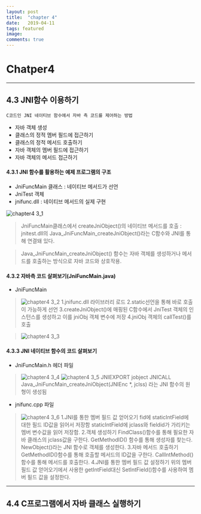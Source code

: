 ```yaml
---
layout: post
title:  "chapter 4"
date:   2019-04-11
tags: featured
image:
comments: true
---
```

Chatper4
=======================================
***
## 4.3 JNI함수 이용하기
    C코드인 JNI 네이티브 함수에서 자바 측 코드를 제어하는 방법
- 자바 객체 생성
- 클래스의 정적 멤버 필드에 접근하기
- 클래스의 정적 메서드 호출하기
- 자바 객체의 멤버 필드에 접근하기
- 자바 객체의 메서드 접근하기

 #### 4.3.1 JNI 함수를 활용하는 예제 프로그램의 구조

- JniFuncMain 클래스 : 네이티브 메서드가 선언
- JniTest 객체
- jnifunc.dll : 네이티브 메서드의 실제 구현

![chapter4 3_1](https://user-images.githubusercontent.com/38609712/55951739-ea749400-5c92-11e9-8e48-0235b9fff933.jpg)

>JniFuncMain클래스에서 createJniObject()의 네이티브 메서드를 호출 : jnitest.dll의 Java_JniFuncMain_createJniObject()라는 C함수와 JNI를 통해 연결돼 있다.

>Java_JniFuncMain_createJniObject() 함수는 자바 객체를 생성하거나 메서드를 호출하는 방식으로 자바 코드와 상호작용.

#### 4.3.2 자바측 코드 살펴보기(JniFuncMain.java)
- JniFuncMain 
>![chapter4 3_2](https://user-images.githubusercontent.com/38609712/55952173-e85f0500-5c93-11e9-8a37-01777837d5a6.jpg)
1.jnifunc.dll 라이브러리 로드
2.static선언을 통해 바로 호출이 가능하게 선언
3.createJniObject()에 매핑된 C함수에서 JniTest 객체의 인스턴스를 생성하고 이를 jniObj 객체 변수에 저장
4.jniObj 객체의 callTest()를 호출

>![chapter4 3_3](https://user-images.githubusercontent.com/38609712/55952969-d8e0bb80-5c95-11e9-9668-f223d68b0845.jpg)

#### 4.3.3 JNI 네이티브 함수의 코드 살펴보기
- JniFuncMain.h 헤더 파일
>![chapter4 3_4](https://user-images.githubusercontent.com/38609712/55953244-8fdd3700-5c96-11e9-8c1a-739cb73aee41.jpg)
![chapter4 3_5](https://user-images.githubusercontent.com/38609712/55953245-8fdd3700-5c96-11e9-8b3e-60a003264fbf.jpg)
JNIEXPORT jobject JNICALL Java_JniFuncMain_createJniObject(JNIEnc *, jclss) 라는 JNI 함수의 원형이 생성됨

- jnifunc.cpp 파일
>![chapter4 3_6](https://user-images.githubusercontent.com/38609712/55953509-43462b80-5c97-11e9-8f7c-23b0cc6f6038.jpg)
1.JNI를 통한 멤버 필드 값 얻어오기
fid에 staticIntField에 대한 필드 ID값을 읽어서 저장함
staticIntField에 jclass와 fieldid가 가리키는 멤버 변수값을 읽어 저장함.
2.객체 생성하기
FindClass()함수를 통해 필요한 자바 클래스의 jclass값을 구한다.
GetMethodID() 함수를 통해 생성자를 찾는다.
NewObject()라는 JNI 함수로 객체를 생성한다.
3.자바 메서드 호출하기
GetMethodID()함수를 통해 호출할 메서드의 ID값을 구한다.
CallIntMethod()함수를 통해 메서드를 호출한다.
4.JNI를 통한 멤버 필드 값 설정하기
위의 멤버 필드 값 얻어오기에서 사용한 getIntField대신 SetIntField()함수를 사용하여 멤버 필드 값을 설정한다.
***

## 4.4 C프로그램에서 자바 클래스 실행하기




